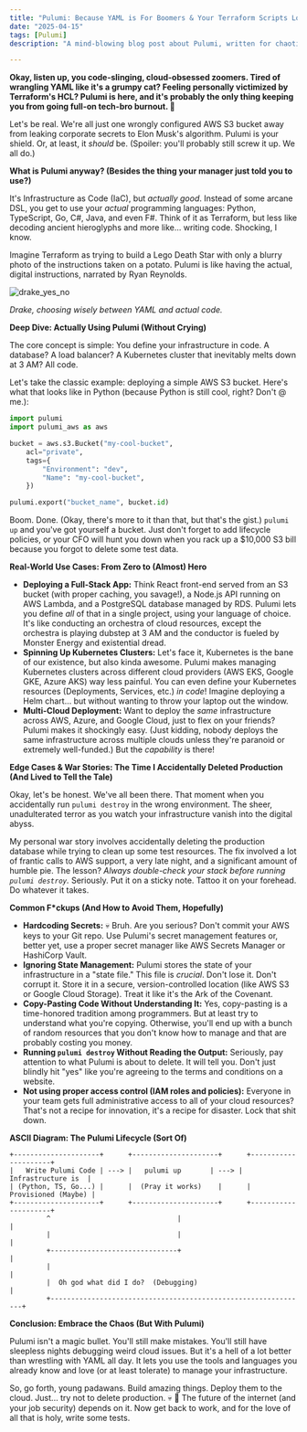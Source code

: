 ```yaml
---
title: "Pulumi: Because YAML is For Boomers & Your Terraform Scripts Look Like Cthulhu's To-Do List"
date: "2025-04-15"
tags: [Pulumi]
description: "A mind-blowing blog post about Pulumi, written for chaotic Gen Z engineers. Learn how to not accidentally `pulumi destroy` prod... again."

---
```


**Okay, listen up, you code-slinging, cloud-obsessed zoomers. Tired of wrangling YAML like it's a grumpy cat? Feeling personally victimized by Terraform's HCL?  Pulumi is here, and it's probably the only thing keeping you from going full-on tech-bro burnout. 🙏**

Let's be real. We're all just one wrongly configured AWS S3 bucket away from leaking corporate secrets to Elon Musk's algorithm. Pulumi is your shield. Or, at least, it *should* be. (Spoiler: you'll probably still screw it up. We all do.)

**What is Pulumi anyway? (Besides the thing your manager just told you to use?)**

It's Infrastructure as Code (IaC), but *actually good*.  Instead of some arcane DSL, you get to use your *actual* programming languages: Python, TypeScript, Go, C#, Java, and even F#.  Think of it as Terraform, but less like decoding ancient hieroglyphs and more like… writing code. Shocking, I know.

Imagine Terraform as trying to build a Lego Death Star with only a blurry photo of the instructions taken on a potato. Pulumi is like having the actual, digital instructions, narrated by Ryan Reynolds.

![drake_yes_no](https://i.imgflip.com/3o73x4.jpg)

*Drake, choosing wisely between YAML and actual code.*

**Deep Dive: Actually Using Pulumi (Without Crying)**

The core concept is simple: You define your infrastructure in code.  A database?  A load balancer?  A Kubernetes cluster that inevitably melts down at 3 AM? All code.

Let's take the classic example: deploying a simple AWS S3 bucket.  Here's what that looks like in Python (because Python is still cool, right? Don't @ me.):

```python
import pulumi
import pulumi_aws as aws

bucket = aws.s3.Bucket("my-cool-bucket",
    acl="private",
    tags={
        "Environment": "dev",
        "Name": "my-cool-bucket",
    })

pulumi.export("bucket_name", bucket.id)
```

Boom.  Done.  (Okay, there's more to it than that, but that's the gist.)  `pulumi up` and you've got yourself a bucket.  Just don't forget to add lifecycle policies, or your CFO will hunt you down when you rack up a $10,000 S3 bill because you forgot to delete some test data.

**Real-World Use Cases: From Zero to (Almost) Hero**

*   **Deploying a Full-Stack App:**  Think React front-end served from an S3 bucket (with proper caching, you savage!), a Node.js API running on AWS Lambda, and a PostgreSQL database managed by RDS.  Pulumi lets you define *all* of that in a single project, using your language of choice. It's like conducting an orchestra of cloud resources, except the orchestra is playing dubstep at 3 AM and the conductor is fueled by Monster Energy and existential dread.
*   **Spinning Up Kubernetes Clusters:** Let's face it, Kubernetes is the bane of our existence, but also kinda awesome. Pulumi makes managing Kubernetes clusters across different cloud providers (AWS EKS, Google GKE, Azure AKS) way less painful.  You can even define your Kubernetes resources (Deployments, Services, etc.) *in code*!  Imagine deploying a Helm chart… but without wanting to throw your laptop out the window.
*   **Multi-Cloud Deployment:**  Want to deploy the *same* infrastructure across AWS, Azure, and Google Cloud, just to flex on your friends? Pulumi makes it shockingly easy.  (Just kidding, nobody deploys the same infrastructure across multiple clouds unless they're paranoid or extremely well-funded.)  But the *capability* is there!

**Edge Cases & War Stories: The Time I Accidentally Deleted Production (And Lived to Tell the Tale)**

Okay, let's be honest. We've all been there. That moment when you accidentally run `pulumi destroy` in the wrong environment.  The sheer, unadulterated terror as you watch your infrastructure vanish into the digital abyss.

My personal war story involves accidentally deleting the production database while trying to clean up some test resources. The fix involved a lot of frantic calls to AWS support, a very late night, and a significant amount of humble pie. The lesson? *Always double-check your stack before running `pulumi destroy`.* Seriously. Put it on a sticky note. Tattoo it on your forehead. Do whatever it takes.

**Common F*ckups (And How to Avoid Them, Hopefully)**

*   **Hardcoding Secrets:**  💀 Bruh. Are you serious? Don't commit your AWS keys to your Git repo. Use Pulumi's secret management features or, better yet, use a proper secret manager like AWS Secrets Manager or HashiCorp Vault.
*   **Ignoring State Management:**  Pulumi stores the state of your infrastructure in a "state file."  This file is *crucial*.  Don't lose it. Don't corrupt it.  Store it in a secure, version-controlled location (like AWS S3 or Google Cloud Storage).  Treat it like it's the Ark of the Covenant.
*   **Copy-Pasting Code Without Understanding It:**  Yes, copy-pasting is a time-honored tradition among programmers. But at least try to understand what you're copying.  Otherwise, you'll end up with a bunch of random resources that you don't know how to manage and that are probably costing you money.
*   **Running `pulumi destroy` Without Reading the Output:**  Seriously, pay attention to what Pulumi is about to delete.  It will tell you.  Don't just blindly hit "yes" like you're agreeing to the terms and conditions on a website.
*   **Not using proper access control (IAM roles and policies):** Everyone in your team gets full administrative access to all of your cloud resources? That's not a recipe for innovation, it's a recipe for disaster. Lock that shit down.

**ASCII Diagram: The Pulumi Lifecycle (Sort Of)**

```
+---------------------+      +---------------------+      +---------------------+
|   Write Pulumi Code | ---> |   pulumi up       | ---> |  Infrastructure is  |
| (Python, TS, Go...) |      |  (Pray it works)    |      |  Provisioned (Maybe) |
+---------------------+      +---------------------+      +---------------------+
         ^                               |                               |
         |                               |                               |
         +-------------------------------+                               |
         |                                                               |
         |  Oh god what did I do?  (Debugging)                               |
         +---------------------------------------------------------------+
```

**Conclusion: Embrace the Chaos (But With Pulumi)**

Pulumi isn't a magic bullet. You'll still make mistakes. You'll still have sleepless nights debugging weird cloud issues. But it's a hell of a lot better than wrestling with YAML all day. It lets you use the tools and languages you already know and love (or at least tolerate) to manage your infrastructure.

So, go forth, young padawans. Build amazing things. Deploy them to the cloud. Just... try not to delete production. 💀 🙏 The future of the internet (and your job security) depends on it. Now get back to work, and for the love of all that is holy, write some tests.
